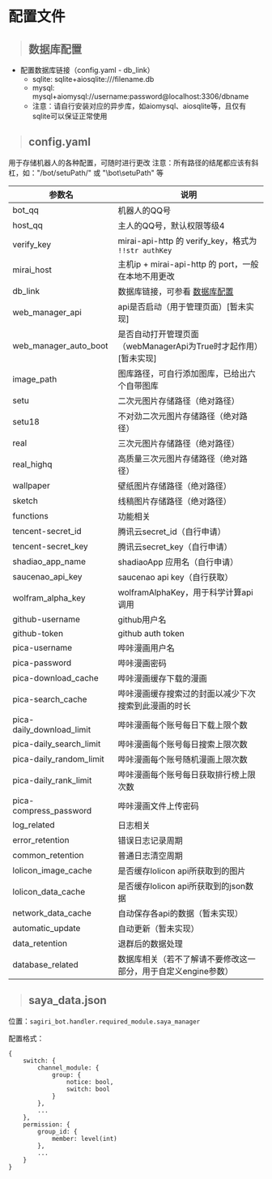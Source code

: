 # 配置文件

> ## 数据库配置

- 配置数据库链接（config.yaml - db_link）
    - sqlite: sqlite+aiosqlite:///filename.db
    - mysql: mysql+aiomysql://username:password@localhost:3306/dbname
    - 注意：请自行安装对应的异步库，如aiomysql、aiosqlite等，且仅有sqlite可以保证正常使用

> ## config.yaml

用于存储机器人的各种配置，可随时进行更改
注意：所有路径的结尾都应该有斜杠，如："/bot/setuPath/" 或 "\bot\setuPath\" 等

|  参数名   | 说明  |
|  ----  | ----  |
| bot_qq  | 机器人的QQ号 |
| host_qq  | 主人的QQ号，默认权限等级4 |
| verify_key | mirai-api-http 的 verify_key，格式为 `!!str authKey` |
| mirai_host | 主机ip + mirai-api-http 的 port，一般在本地不用更改 |
| db_link | 数据库链接，可参看 [数据库配置](#_2) |
| web_manager_api | api是否启动（用于管理页面）\[暂未实现] |
| web_manager_auto_boot | 是否自动打开管理页面（webManagerApi为True时才起作用）\[暂未实现] |
| image_path | 图库路径，可自行添加图库，已给出六个自带图库 |
| setu | 二次元图片存储路径（绝对路径） |
| setu18 | 不对劲二次元图片存储路径（绝对路径） |
| real | 三次元图片存储路径（绝对路径） |
| real_highq | 高质量三次元图片存储路径（绝对路径） |
| wallpaper | 壁纸图片存储路径（绝对路径） |
| sketch | 线稿图片存储路径（绝对路径） |
| functions | 功能相关 |
| tencent-secret_id | 腾讯云secret_id（自行申请） |
| tencent-secret_key | 腾讯云secret_key（自行申请） |
| shadiao_app_name | shadiaoApp 应用名（自行申请） |
| saucenao_api_key | saucenao api key（自行获取） |
| wolfram_alpha_key | wolframAlphaKey，用于科学计算api调用 |
| github-username | github用户名 |
| github-token | github auth token |
| pica-username | 哔咔漫画用户名 |
| pica-password | 哔咔漫画密码 |
| pica-download_cache | 哔咔漫画缓存下载的漫画 |
| pica-search_cache | 哔咔漫画缓存搜索过的封面以减少下次搜索到此漫画的时长 |
| pica-daily_download_limit | 哔咔漫画每个账号每日下载上限个数 |
| pica-daily_search_limit | 哔咔漫画每个账号每日搜索上限次数 |
| pica-daily_random_limit | 哔咔漫画每个账号随机漫画上限次数 |
| pica-daily_rank_limit | 哔咔漫画每个账号每日获取排行榜上限次数 |
| pica-compress_password | 哔咔漫画文件上传密码 |
| log_related | 日志相关 |
| error_retention | 错误日志记录周期 |
| common_retention | 普通日志清空周期 |
| lolicon_image_cache | 是否缓存lolicon api所获取到的图片 |
| lolicon_data_cache | 是否缓存lolicon api所获取到的json数据 |
| network_data_cache | 自动保存各api的数据（暂未实现） |
| automatic_update | 自动更新（暂未实现） |
| data_retention | 退群后的数据处理 |
| database_related | 数据库相关（若不了解请不要修改这一部分，用于自定义engine参数） |

> ## saya_data.json

位置：`sagiri_bot.handler.required_module.saya_manager`

配置格式：
```text
{
    switch: {
        channel_module: {
            group: {
                notice: bool,
                switch: bool
            }
        },
        ...
    },
    permission: {
        group_id: {
            member: level(int)
        },
        ...
    }
}
```